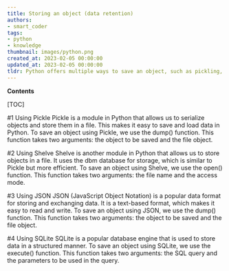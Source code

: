 ```yaml
---
title: Storing an object (data retention)
authors:
- smart_coder
tags:
- python
- knowledge
thumbnail: images/python.png
created_at: 2023-02-05 00:00:00
updated_at: 2023-02-05 00:00:00
tldr: Python offers multiple ways to save an object, such as pickling, shelving, and using a database.
---
```


**Contents**

[TOC]

#1 Using Pickle
Pickle is a module in Python that allows us to serialize objects and store them in a file. This makes it easy to save and load data in Python. To save an object using Pickle, we use the dump() function. This function takes two arguments: the object to be saved and the file object.

#2 Using Shelve
Shelve is another module in Python that allows us to store objects in a file. It uses the dbm database for storage, which is similar to Pickle but more efficient. To save an object using Shelve, we use the open() function. This function takes two arguments: the file name and the access mode.

#3 Using JSON
JSON (JavaScript Object Notation) is a popular data format for storing and exchanging data. It is a text-based format, which makes it easy to read and write. To save an object using JSON, we use the dump() function. This function takes two arguments: the object to be saved and the file object.

#4 Using SQLite
SQLite is a popular database engine that is used to store data in a structured manner. To save an object using SQLite, we use the execute() function. This function takes two arguments: the SQL query and the parameters to be used in the query.
